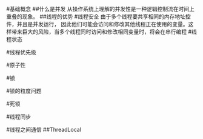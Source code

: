 #基础概念
##什么是并发
从操作系统上理解的并发性是一种逻辑控制流在时间上重叠的现象。
##线程的优势
#线程安全
由于多个线程要共享相同的内存地址控件，并且是并发运行， 因此他们可能会访问和修改其他线程正在使用的变量。这样带来巨大的风险，当多个线程同时访问和修改相同变量时，将会在串行编程
#线程状态

#线程优先级

#原子性

#锁

#锁的粒度问题

#死锁

#线程同步

#线程之间通信
##ThreadLocal
